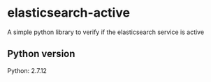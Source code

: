 # elasticsearch-active

A simple python library to verify if the elasticsearch service is active

## Python version

Python: 2.7.12
